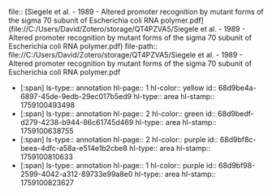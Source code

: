 file:: [Siegele et al. - 1989 - Altered promoter recognition by mutant forms of the sigma 70 subunit of Escherichia coli RNA polymer.pdf](file://C:/Users/David/Zotero/storage/QT4PZVA5/Siegele et al. - 1989 - Altered promoter recognition by mutant forms of the sigma 70 subunit of Escherichia coli RNA polymer.pdf)
file-path:: file://C:/Users/David/Zotero/storage/QT4PZVA5/Siegele et al. - 1989 - Altered promoter recognition by mutant forms of the sigma 70 subunit of Escherichia coli RNA polymer.pdf

- [:span]
  ls-type:: annotation
  hl-page:: 1
  hl-color:: yellow
  id:: 68d9be4a-6897-45de-9edb-29ec017b5ed9
  hl-type:: area
  hl-stamp:: 1759100493498
- [:span]
  ls-type:: annotation
  hl-page:: 2
  hl-color:: green
  id:: 68d9bedf-d279-4238-b944-86c61745d469
  hl-type:: area
  hl-stamp:: 1759100638755
- [:span]
  ls-type:: annotation
  hl-page:: 2
  hl-color:: purple
  id:: 68d9bf8c-beea-4dfc-a58a-e514e1b2cbe8
  hl-type:: area
  hl-stamp:: 1759100810633
- [:span]
  ls-type:: annotation
  hl-page:: 1
  hl-color:: purple
  id:: 68d9bf98-2599-4042-a312-89733e99a8e0
  hl-type:: area
  hl-stamp:: 1759100823627